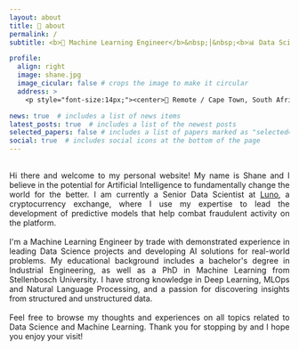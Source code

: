 ```yaml
---
layout: about
title: 👋 about
permalink: /
subtitle: <b>🦾 Machine Learning Engineer</b>&nbsp;│&nbsp;<b>📊 Data Scientist</b>&nbsp;│&nbsp;<b>🗣️ NLP Specialist</b>

profile:
  align: right
  image: shane.jpg
  image_cicular: false # crops the image to make it circular
  address: >
    <p style="font-size:14px;"><center>📍 Remote / Cape Town, South Africa</center></p>

news: true  # includes a list of news items
latest_posts: true  # includes a list of the newest posts
selected_papers: false # includes a list of papers marked as "selected={true}"
social: true  # includes social icons at the bottom of the page
---
```


<p align="justify">
<br>
Hi there and welcome to my personal website! My name is Shane and I believe in the potential for Artificial Intelligence to fundamentally change the world for the better. I am currently a Senior Data Scientist at <a href='http://www.luno.com'>Luno</a>, a cryptocurrency exchange, where I use my expertise to lead the development of predictive models that help combat fraudulent activity on the platform.
<br><br>
I'm a Machine Learning Engineer by trade with demonstrated experience in leading Data Science projects and developing AI solutions for real-world problems. My educational background includes a bachelor's degree in Industrial Engineering, as well as a PhD in Machine Learning from Stellenbosch University. I have strong knowledge in Deep Learning, MLOps and Natural Language Processing, and a passion for discovering insights from structured and unstructured data.
<br><br>
Feel free to browse my thoughts and experiences on all topics related to Data Science and Machine Learning. Thank you for stopping by and I hope you enjoy your visit!
</p>
